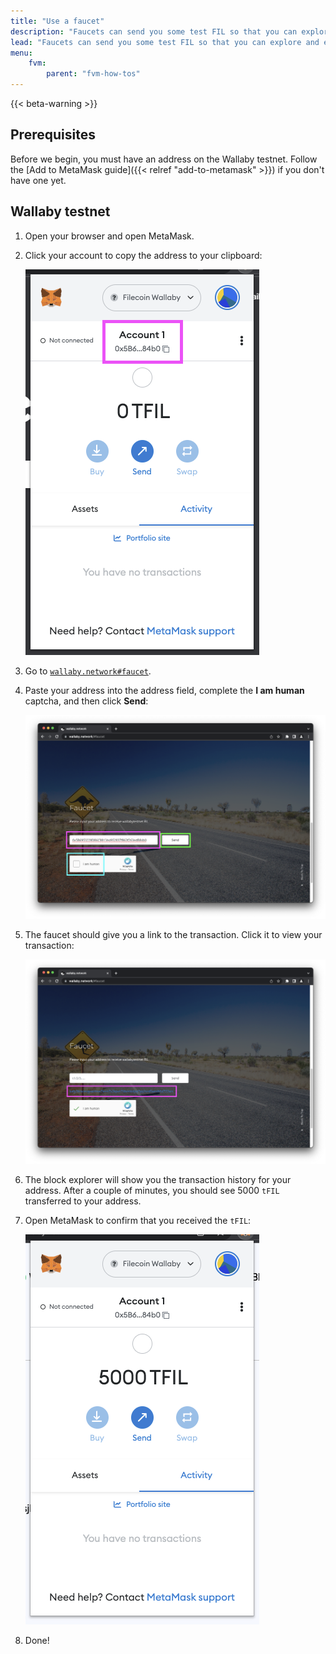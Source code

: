 ```yaml
---
title: "Use a faucet"
description: "Faucets can send you some test FIL so that you can explore and experiment with a Filecoin testnet without having to pay for anything. There are two faucets available, one for the Builder testnet (buildernet) and the Wallaby testnet."
lead: "Faucets can send you some test FIL so that you can explore and experiment with a Filecoin testnet without having to pay for anything. There are two faucets available, one for the Builder testnet (buildernet) and the Wallaby testnet."
menu:
    fvm:
        parent: "fvm-how-tos"
---
```


{{< beta-warning >}}

## Prerequisites

Before we begin, you must have an address on the Wallaby testnet. Follow the [Add to MetaMask guide]({{< relref "add-to-metamask" >}}) if you don't have one yet.

<!-- ## Builder testnet (buildernet) -->
<!-- 1. Lorem. -->
<!-- 1. Ipsum. -->

## Wallaby testnet

1. Open your browser and open MetaMask.
1. Click your account to copy the address to your clipboard:

    ![Select your account in MetaMask.](select-account-in-metamask.png)

1. Go to [`wallaby.network#faucet`](https://wallaby.network/#faucet).
1. Paste your address into the address field, complete the **I am human** captcha, and then click **Send**:

    ![Click the send button in MetaMask.](click-send.png)

1. The faucet should give you a link to the transaction. Click it to view your transaction:

    ![Click the transaction link on the faucet.](transaction-link.png)

1. The block explorer will show you the transaction history for your address. After a couple of minutes, you should see 5000 `tFIL` transferred to your address.
1. Open MetaMask to confirm that you received the `tFIL`:

    ![View your funds in MetaMask.](metamask-with-funds.png)

1. Done!
